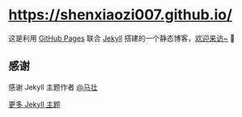 # https://shenxiaozi007.github.io/

这是利用 [GitHub Pages](https://shenxiaozi007.github.io/) 联合 [Jekyll](http://jekyll.com.cn/) 搭建的一个静态博客，[欢迎来访~](https://shenxiaozi007.github.io/) 🎉

## 感谢

感谢 Jekyll 主题作者 [@马壮](https://github.com/mzlogin)

[更多 Jekyll 主题](http://jekyllthemes.org/)
